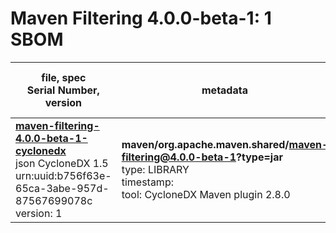 Maven Filtering 4.0.0-beta-1: 1 SBOM
=======

| file, spec<br>Serial Number, version| metadata | components<br>by type<br>- libs purl types |
| ----------------------------------- | -------- | ------------------------------------------ |
| **[maven-filtering-4.0.0-beta-1-cyclonedx](maven/org.apache.maven.shared/maven-filtering/4.0.0-beta-1/maven-filtering-4.0.0-beta-1-cyclonedx.json)**<br>json CycloneDX 1.5<br>urn:uuid:b756f63e-65ca-3abe-957d-87567699078c<br>version: 1 | **maven/org.apache.maven.shared/maven-filtering@4.0.0-beta-1?type=jar**<br>type: LIBRARY<br>timestamp: <br>tool: CycloneDX Maven plugin 2.8.0 | 12<br>`library`: 12 <br>- `maven`: 12  |
